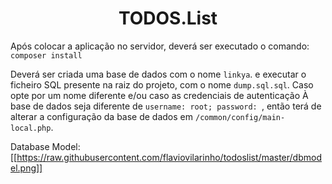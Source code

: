 <p align="center">
    <h1 align="center">TODOS.List</h1>
</p>

Após colocar a aplicação no servidor, deverá ser executado o comando:
`composer install`

Deverá ser criada uma base de dados com o nome `linkya`. e executar o ficheiro SQL presente na raiz do projeto, com o nome `dump.sql.sql`.
Caso opte por um nome diferente e/ou caso as credenciais de autenticação À base de dados seja diferente de `username: root; password: `, então terá de alterar a configuração da base de dados em `/common/config/main-local.php`.

Database Model:
[[https://raw.githubusercontent.com/flaviovilarinho/todoslist/master/dbmodel.png]]
